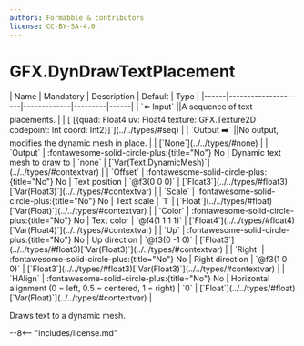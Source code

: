 ```yaml
---
authors: Formabble & contributors
license: CC-BY-SA-4.0
---
```



# GFX.DynDrawTextPlacement

<div class="sh-parameters" markdown="1">
| Name | Mandatory | Description | Default | Type |
|------|---------------------|-------------|---------|------|
| `⬅️ Input` ||A sequence of text placements. | | [`[{quad: Float4 uv: Float4 texture: GFX.Texture2D codepoint: Int coord: Int2}]`](../../types/#seq) |
| `Output ➡️` ||No output, modifies the dynamic mesh in place. | | [`None`](../../types/#none) |
| `Output` | :fontawesome-solid-circle-plus:{title="No"} No  | Dynamic text mesh to draw to | `none` | [`Var(Text.DynamicMesh)`](../../types/#contextvar) |
| `Offset` | :fontawesome-solid-circle-plus:{title="No"} No  | Text position | `@f3(0 0 0)` | [`Float3`](../../types/#float3)[`Var(Float3)`](../../types/#contextvar) |
| `Scale` | :fontawesome-solid-circle-plus:{title="No"} No  | Text scale | `1` | [`Float`](../../types/#float)[`Var(Float)`](../../types/#contextvar) |
| `Color` | :fontawesome-solid-circle-plus:{title="No"} No  | Text color | `@f4(1 1 1 1)` | [`Float4`](../../types/#float4)[`Var(Float4)`](../../types/#contextvar) |
| `Up` | :fontawesome-solid-circle-plus:{title="No"} No  | Up direction | `@f3(0 -1 0)` | [`Float3`](../../types/#float3)[`Var(Float3)`](../../types/#contextvar) |
| `Right` | :fontawesome-solid-circle-plus:{title="No"} No  | Right direction | `@f3(1 0 0)` | [`Float3`](../../types/#float3)[`Var(Float3)`](../../types/#contextvar) |
| `HAlign` | :fontawesome-solid-circle-plus:{title="No"} No  | Horizontal alignment (0 = left, 0.5 = centered, 1 = right) | `0` | [`Float`](../../types/#float)[`Var(Float)`](../../types/#contextvar) |

</div>

Draws text to a dynamic mesh.

--8<-- "includes/license.md"

